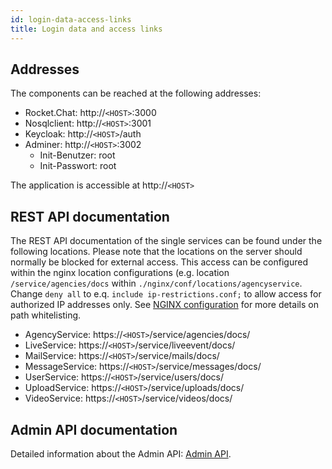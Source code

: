 ```yaml
---
id: login-data-access-links
title: Login data and access links
---
```

## Addresses
The components can be reached at the following addresses:

* Rocket.Chat: http://`<HOST>`:3000
* Nosqlclient: http://`<HOST>`:3001
* Keycloak: http://`<HOST>`/auth
* Adminer: http://`<HOST>`:3002
    * Init-Benutzer: root
    * Init-Passwort: root

The application is accessible at http://`<HOST>`

## REST API documentation
The REST API documentation of the single services can be found under the following locations. Please note that the locations on the server should normally be blocked for external access. This access can be configured within the nginx location configurations (e.g. location `/service/agencies/docs` within `./nginx/conf/locations/agencyservice`. Change `deny all` to e.q. `include ip-restrictions.conf;` to allow access for authorized IP addresses only. See [NGINX configuration](../backend/nginx.md) for more details on path whitelisting.

* AgencyService: https://`<HOST>`/service/agencies/docs/
* LiveService: https://`<HOST>`/service/liveevent/docs/
* MailService: https://`<HOST>`/service/mails/docs/
* MessageService: https://`<HOST>`/service/messages/docs/
* UserService: https://`<HOST>`/service/users/docs/
* UploadService: https://`<HOST>`/service/uploads/docs/
* VideoService: https://`<HOST>`/service/videos/docs/

## Admin API documentation
Detailed information about the Admin API: [Admin API](../backend/admin-api.md).